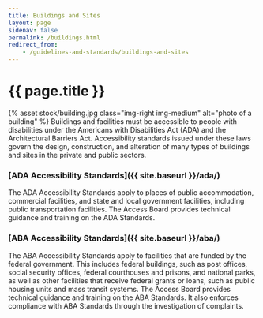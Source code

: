 ```yaml
---
title: Buildings and Sites
layout: page
sidenav: false
permalink: /buildings.html
redirect_from:
    - /guidelines-and-standards/buildings-and-sites
---
```


# {{ page.title }}

{% asset stock/building.jpg class="img-right img-medium" alt="photo of a building" %}
Buildings and facilities must be accessible to people with disabilities under the Americans with Disabilities Act (ADA) and the Architectural Barriers Act.  Accessibility standards issued under these laws govern the design, construction, and alteration of many types of buildings and sites in the private and public sectors.  


### [ADA Accessibility Standards]({{ site.baseurl }}/ada/)
The ADA Accessibility Standards apply to places of public accommodation, commercial facilities, and state and local government facilities, including public transportation facilities.  The Access Board provides technical guidance and training on the ADA Standards.  


###  [ABA Accessibility Standards]({{ site.baseurl }}/aba/)
The ABA Accessibility Standards apply to facilities that are funded by the federal government.   This includes federal buildings, such as post offices, social security offices, federal courthouses and prisons, and national parks, as well as other facilities that receive federal grants or loans, such as public housing units and mass transit systems.  The Access Board provides technical guidance and training on the ABA Standards.  It also enforces compliance with ABA Standards through the investigation of complaints.
